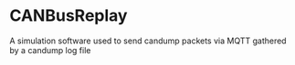 # CANBusReplay
A simulation software used to send candump packets via MQTT gathered by a candump log file
